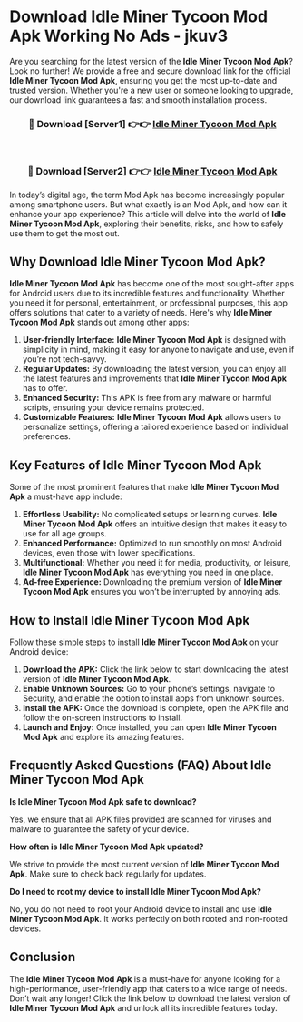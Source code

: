 # Download Idle Miner Tycoon Mod Apk Working No Ads - jkuv3

Are you searching for the latest version of the **Idle Miner Tycoon Mod Apk**? Look no further! We provide a free and secure download link for the official **Idle Miner Tycoon Mod Apk**, ensuring you get the most up-to-date and trusted version. Whether you're a new user or someone looking to upgrade, our download link guarantees a fast and smooth installation process.

<div align="center">
<h3>🔴 Download [Server1] 👉👉 <a href="https://apk-comot.site?title=Idle_Miner_Tycoon">Idle Miner Tycoon Mod Apk</a></h3><br>
<h3>🔴 Download [Server2] 👉👉 <a href="https://apk-comot.site?title=Idle_Miner_Tycoon">Idle Miner Tycoon Mod Apk</a></h3>
</div>

In today’s digital age, the term Mod Apk has become increasingly popular among smartphone users. But what exactly is an Mod Apk, and how can it enhance your app experience? This article will delve into the world of **Idle Miner Tycoon Mod Apk**, exploring their benefits, risks, and how to safely use them to get the most out.

## Why Download Idle Miner Tycoon Mod Apk?

**Idle Miner Tycoon Mod Apk** has become one of the most sought-after apps for Android users due to its incredible features and functionality. Whether you need it for personal, entertainment, or professional purposes, this app offers solutions that cater to a variety of needs. Here's why **Idle Miner Tycoon Mod Apk** stands out among other apps:

1. **User-friendly Interface:** **Idle Miner Tycoon Mod Apk** is designed with simplicity in mind, making it easy for anyone to navigate and use, even if you’re not tech-savvy.
2. **Regular Updates:** By downloading the latest version, you can enjoy all the latest features and improvements that **Idle Miner Tycoon Mod Apk** has to offer.
3. **Enhanced Security:** This APK is free from any malware or harmful scripts, ensuring your device remains protected.
4. **Customizable Features:** **Idle Miner Tycoon Mod Apk** allows users to personalize settings, offering a tailored experience based on individual preferences.

## Key Features of Idle Miner Tycoon Mod Apk

Some of the most prominent features that make **Idle Miner Tycoon Mod Apk** a must-have app include:

1. **Effortless Usability:** No complicated setups or learning curves. **Idle Miner Tycoon Mod Apk** offers an intuitive design that makes it easy to use for all age groups.
2. **Enhanced Performance:** Optimized to run smoothly on most Android devices, even those with lower specifications.
3. **Multifunctional:** Whether you need it for media, productivity, or leisure, **Idle Miner Tycoon Mod Apk** has everything you need in one place.
4. **Ad-free Experience:** Downloading the premium version of **Idle Miner Tycoon Mod Apk** ensures you won’t be interrupted by annoying ads.

## How to Install Idle Miner Tycoon Mod Apk

Follow these simple steps to install **Idle Miner Tycoon Mod Apk** on your Android device:

1. **Download the APK:** Click the link below to start downloading the latest version of **Idle Miner Tycoon Mod Apk**.
2. **Enable Unknown Sources:** Go to your phone’s settings, navigate to Security, and enable the option to install apps from unknown sources.
3. **Install the APK:** Once the download is complete, open the APK file and follow the on-screen instructions to install.
4. **Launch and Enjoy:** Once installed, you can open **Idle Miner Tycoon Mod Apk** and explore its amazing features.

## Frequently Asked Questions (FAQ) About Idle Miner Tycoon Mod Apk

**Is Idle Miner Tycoon Mod Apk safe to download?**

Yes, we ensure that all APK files provided are scanned for viruses and malware to guarantee the safety of your device.

**How often is Idle Miner Tycoon Mod Apk updated?**

We strive to provide the most current version of **Idle Miner Tycoon Mod Apk**. Make sure to check back regularly for updates.

**Do I need to root my device to install Idle Miner Tycoon Mod Apk?**

No, you do not need to root your Android device to install and use **Idle Miner Tycoon Mod Apk**. It works perfectly on both rooted and non-rooted devices.

## Conclusion

The **Idle Miner Tycoon Mod Apk** is a must-have for anyone looking for a high-performance, user-friendly app that caters to a wide range of needs. Don’t wait any longer! Click the link below to download the latest version of **Idle Miner Tycoon Mod Apk** and unlock all its incredible features today.

